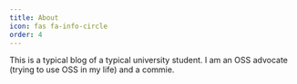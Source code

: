 ```yaml
---
title: About
icon: fas fa-info-circle
order: 4
---
```


This is a typical blog of a typical university student. I am an OSS advocate (trying to use OSS in my life) and a commie.
